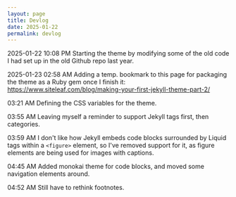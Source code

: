 ```yaml
---
layout: page
title: Devlog
date: 2025-01-22
permalink: devlog
---
```


<time class="timestamp--date">2025-01-22</time>
<time class="timestamp--time">10:08 PM</time>
Starting the theme by modifying some of the old code I had set up in the old Github repo last year.


<time class="timestamp--date">2025-01-23</time>
<time class="timestamp--time">02:58 AM</time>
Adding a temp. bookmark to this page for packaging the theme as a Ruby gem once I finish it: <https://www.siteleaf.com/blog/making-your-first-jekyll-theme-part-2/>

<time class="timestamp--time">03:21 AM</time>
Defining the CSS variables for the theme.

<time class="timestamp--time">03:55 AM</time>
Leaving myself a reminder to support Jekyll tags first, then categories.

<time class="timestamp--time">03:59 AM</time>
I don't like how Jekyll embeds code blocks surrounded by Liquid tags within a `<figure>` element, so I've removed support for it, as figure elements are being used for images with captions.
    
<time class="timestamp--time">04:45 AM</time>
Added monokai theme for code blocks, and moved some navigation elements around.

<time class="timestamp--time">04:52 AM</time>
Still have to rethink footnotes.